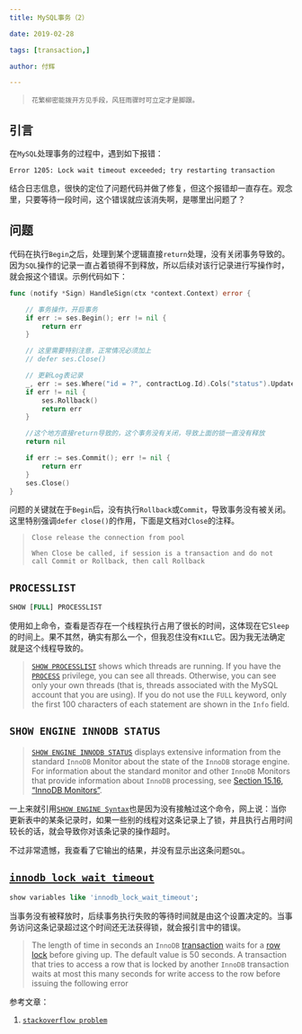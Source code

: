 ```yaml
---
title: MySQL事务（2）

date: 2019-02-28

tags: [transaction,]

author: 付辉

---
```


> `花繁柳密能拨开方见手段，风狂雨骤时可立定才是脚跟。`

## 引言

在`MySQL`处理事务的过程中，遇到如下报错：

```
Error 1205: Lock wait timeout exceeded; try restarting transaction
```

结合日志信息，很快的定位了问题代码并做了修复，但这个报错却一直存在。观念里，只要等待一段时间，这个错误就应该消失啊，是哪里出问题了？

## 问题

代码在执行`Begin`之后，处理到某个逻辑直接`return`处理，没有关闭事务导致的。因为`SQL`操作的记录一直占着锁得不到释放，所以后续对该行记录进行写操作时，就会报这个错误。示例代码如下：

```go
func (notify *Sign) HandleSign(ctx *context.Context) error {

	// 事务操作，开启事务
	if err := ses.Begin(); err != nil {
		return err
	}

	// 这里需要特别注意，正常情况必须加上
	// defer ses.Close()

	// 更新Log表记录
	_, err := ses.Where("id = ?", contractLog.Id).Cols("status").Update(contractLog)
	if err != nil {
		ses.Rollback()
		return err
	}

	//这个地方直接return导致的，这个事务没有关闭，导致上面的锁一直没有释放
	return nil

	if err := ses.Commit(); err != nil {
		return err
	}
	ses.Close()
}
```

问题的关键就在于`Begin`后，没有执行`Rollback`或`Commit`，导致事务没有被关闭。这里特别强调`defer close()`的作用，下面是文档对`Close`的注释。

> `Close release the connection from pool`
>
> `When Close be called, if session is a transaction and do not call Commit or Rollback, then call Rollback`

## `PROCESSLIST`

```sql
SHOW [FULL] PROCESSLIST
```

使用如上命令，查看是否存在一个线程执行占用了很长的时间，这体现在它`Sleep`的时间上。果不其然，确实有那么一个，但我忍住没有`KILL`它。因为我无法确定就是这个线程导致的。

> [`SHOW PROCESSLIST`](https://dev.mysql.com/doc/refman/8.0/en/show-processlist.html) shows which threads are running. If you have the [`PROCESS`](https://dev.mysql.com/doc/refman/8.0/en/privileges-provided.html#priv_process) privilege, you can see all threads. Otherwise, you can see only your own threads (that is, threads associated with the MySQL account that you are using). If you do not use the `FULL` keyword, only the first 100 characters of each statement are shown in the `Info` field.

## `SHOW ENGINE INNODB STATUS`

> [`SHOW ENGINE INNODB STATUS`](https://dev.mysql.com/doc/refman/8.0/en/show-engine.html) displays extensive information from the standard `InnoDB` Monitor about the state of the `InnoDB` storage engine. For information about the standard monitor and other `InnoDB` Monitors that provide information about `InnoDB` processing, see [Section 15.16, “InnoDB Monitors”](https://dev.mysql.com/doc/refman/8.0/en/innodb-monitors.html).

一上来就引用[`SHOW ENGINE Syntax`](https://dev.mysql.com/doc/refman/8.0/en/show-engine.html)也是因为没有接触过这个命令，网上说：当你更新表中的某条记录时，如果一些别的线程对这条记录上了锁，并且执行占用时间较长的话，就会导致你对该条记录的操作超时。

不过非常遗憾，我查看了它输出的结果，并没有显示出这条问题`SQL`。

## [`innodb_lock_wait_timeout`](https://dev.mysql.com/doc/refman/5.7/en/innodb-parameters.html#sysvar_innodb_lock_wait_timeout)

```sql
show variables like 'innodb_lock_wait_timeout';
```

当事务没有被释放时，后续事务执行失败的等待时间就是由这个设置决定的。当事务访问这条记录超过这个时间还无法获得锁，就会报引言中的错误。

> The length of time in seconds an `InnoDB` [transaction](https://dev.mysql.com/doc/refman/5.7/en/glossary.html#glos_transaction) waits for a [row lock](https://dev.mysql.com/doc/refman/5.7/en/glossary.html#glos_row_lock) before giving up. The default value is 50 seconds. A transaction that tries to access a row that is locked by another `InnoDB` transaction waits at most this many seconds for write access to the row before issuing the following error



参考文章：

1. [`stackoverflow problem`](https://stackoverflow.com/questions/5836623/getting-lock-wait-timeout-exceeded-try-restarting-transaction-even-though-im)